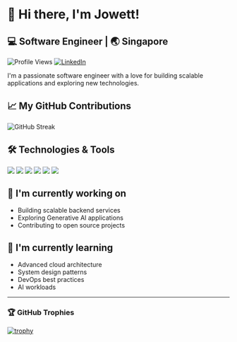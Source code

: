 # 👋 Hi there, I'm Jowett!

## 💻 Software Engineer | 🌏 Singapore

![Profile Views](https://komarev.com/ghpvc/?username=jowettc&color=brightgreen)
[![LinkedIn](https://img.shields.io/badge/LinkedIn-Connect-blue?style=flat&logo=linkedin)](https://linkedin.com/in/your-linkedin)

I'm a passionate software engineer with a love for building scalable applications and exploring new technologies.

## 📈 My GitHub Contributions

![GitHub Streak](https://github-readme-streak-stats.herokuapp.com/?user=jowettc&theme=tokyonight)

## 🛠️ Technologies & Tools

![](https://img.shields.io/badge/Code-Python-informational?style=flat&logo=python&logoColor=white&color=2bbc8a)
![](https://img.shields.io/badge/Code-JavaScript-informational?style=flat&logo=javascript&logoColor=white&color=2bbc8a)
![](https://img.shields.io/badge/Code-TypeScript-informational?style=flat&logo=typescript&logoColor=white&color=2bbc8a)
![](https://img.shields.io/badge/Code-Vue-informational?style=flat&logo=vue.js&logoColor=white&color=2bbc8a)
![](https://img.shields.io/badge/Tools-Docker-informational?style=flat&logo=docker&logoColor=white&color=2bbc8a)
![](https://img.shields.io/badge/Cloud-AWS-informational?style=flat&logo=amazon-aws&logoColor=white&color=2bbc8a)

## 🔭 I'm currently working on

- Building scalable backend services 
- Exploring Generative AI applications
- Contributing to open source projects

## 🌱 I'm currently learning

- Advanced cloud architecture
- System design patterns
- DevOps best practices
- AI workloads 

---
### 🏆 GitHub Trophies

[![trophy](https://github-profile-trophy.vercel.app/?username=jowettc&theme=nord&column=7)](https://github.com/ryo-ma/github-profile-trophy)

